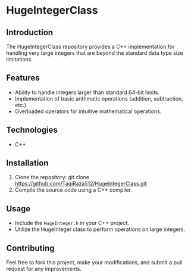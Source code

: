 # HugeIntegerClass

## Introduction
The HugeIntegerClass repository provides a C++ implementation for handling very large integers that are beyond the standard data type size limitations.

## Features
- Ability to handle integers larger than standard 64-bit limits.
- Implementation of basic arithmetic operations (addition, subtraction, etc.).
- Overloaded operators for intuitive mathematical operations.

## Technologies
- C++

## Installation
1. Clone the repository: git clone https://github.com/TaqiRaza512/HugeIntegerClass.git
2. Compile the source code using a C++ compiler.

## Usage
- Include the `HugeInteger.h` in your C++ project.
- Utilize the HugeInteger class to perform operations on large integers.

## Contributing
Feel free to fork this project, make your modifications, and submit a pull request for any improvements.


